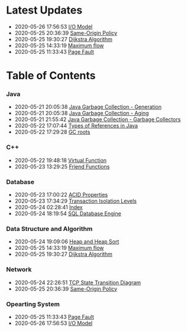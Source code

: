 # Latest Updates

 - 2020-05-26 17:56:53  [I/O Model](os/io-model.md) 
 - 2020-05-25 20:36:39  [Same-Origin Policy](network/same-origin.md) 
 - 2020-05-25 19:30:27  [Dijkstra Algorithm](dsa/dijkstra.md) 
 - 2020-05-25 14:33:19  [Maximum flow](dsa/max-flow.md) 
 - 2020-05-25 11:33:43  [Page Fault](os/page-fault.md) 

# Table of Contents

### Java

 - 2020-05-21 20:05:38  [Java Garbage Collection - Generation](java/gc-generation.md) 
 - 2020-05-21 20:05:38  [Java Garbage Collection - Aging](java/gc-aging.md) 
 - 2020-05-21 21:55:42  [Java Garbage Collection - Garbage Collectors](java/gc-collector.md) 
 - 2020-05-22 17:07:44  [Types of References in Java](java/gc-references.md) 
 - 2020-05-22 17:29:28  [GC roots](java/gc-roots.md) 

### C++

 - 2020-05-22 19:48:18  [Virtual Function](cpp/virtual-func.md) 
 - 2020-05-23 13:29:25  [Friend Functions](cpp/friend_func.md) 

### Database

 - 2020-05-23 17:00:22  [ACID Properties](db/acid.md) 
 - 2020-05-23 17:34:29  [Transaction Isolation Levels](db/transcation-isolation.md) 
 - 2020-05-24 02:28:41  [Index](db/db-index.md) 
 - 2020-05-24 18:19:54  [SQL Database Engine](db/engine.md) 

### Data Structure and Algorithm

 - 2020-05-24 19:09:06  [Heap and Heap Sort](dsa/heap.md) 
 - 2020-05-25 14:33:19  [Maximum flow](dsa/max-flow.md) 
 - 2020-05-25 19:30:27  [Dijkstra Algorithm](dsa/dijkstra.md) 

### Network

 - 2020-05-24 22:26:51  [TCP State Transition Diagram](network/tcp-state.md) 
 - 2020-05-25 20:36:39  [Same-Origin Policy](network/same-origin.md) 

### Opearting System

 - 2020-05-25 11:33:43  [Page Fault](os/page-fault.md) 
 - 2020-05-26 17:56:53  [I/O Model](os/io-model.md) 

